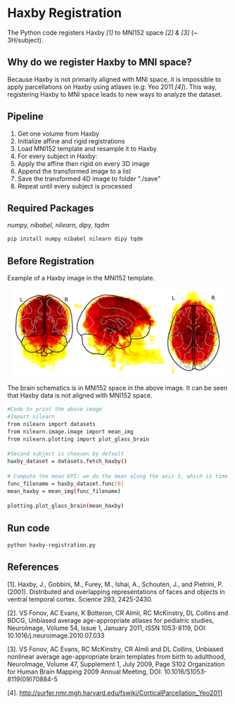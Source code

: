 # Haxby Registration 
The Python code registers Haxby _[1]_ to MNI152 space _[2] & [3]_ (~ 3H/subject).

## Why do we register Haxby to MNI space?

Because Haxby is not primarily aligned with MNI space, it is impossible to apply parcellations on Haxby using atlases (e.g: Yeo 2011 _[4]_). This way, registering Haxby to MNI space leads to new ways to analyze the dataset.

## Pipeline

1. Get one volume from Haxby 
2. Initialize affine and rigid registrations
3. Load MNI152 template and resample it to Haxby
4. For every subject in Haxby:
5. Apply the affine then rigid on every 3D image
6. Append the transformed image to a list
7. Save the transformed 4D image to folder "./save"
8. Repeat until every subject is processed

## Required Packages
_numpy, nibabel, nilearn, dipy, tqdm_


```sh
pip install numpy nibabel nilearn dipy tqdm
```

## Before Registration
Example of a Haxby image in the MNI152 template.

<p align="center">
  <img  src="./images/before-registration.png">
</p>

The brain schematics is in MNI152 space in the above image. It can be seen that Haxby data is not aligned with MNI152 space.

```sh
#Code to print the above image
#Import nilearn
from nilearn import datasets 
from nilearn.image.image import mean_img
from nilearn.plotting import plot_glass_brain

#Second subject is choosen by default
haxby_dataset = datasets.fetch_haxby()

# Compute the mean EPI: we do the mean along the axis 3, which is time
func_filename = haxby_dataset.func[0]
mean_haxby = mean_img(func_filename)

plotting.plot_glass_brain(mean_haxby)

```
## Run code

```sh
python haxby-registration.py
```

## References

[1]. Haxby, J., Gobbini, M., Furey, M., Ishai, A., Schouten, J., and Pietrini, P. (2001). Distributed and overlapping representations of faces and objects in ventral temporal cortex. Science 293, 2425-2430.

[2]. VS Fonov, AC Evans, K Botteron, CR Almli, RC McKinstry, DL Collins and BDCG, Unbiased average age-appropriate atlases for pediatric studies, NeuroImage, Volume 54, Issue 1, January 2011, ISSN 1053-8119, DOI: 10.1016/j.neuroimage.2010.07.033

[3]. VS Fonov, AC Evans, RC McKinstry, CR Almli and DL Collins, Unbiased nonlinear average age-appropriate brain templates from birth to adulthood, NeuroImage, Volume 47, Supplement 1, July 2009, Page S102 Organization for Human Brain Mapping 2009 Annual Meeting, DOI: 10.1016/S1053-8119(09)70884-5

[4]. http://surfer.nmr.mgh.harvard.edu/fswiki/CorticalParcellation_Yeo2011
